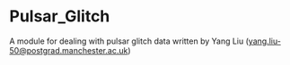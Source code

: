 # Pulsar_Glitch

A module for dealing with pulsar glitch data written by Yang Liu (yang.liu-50@postgrad.manchester.ac.uk)
